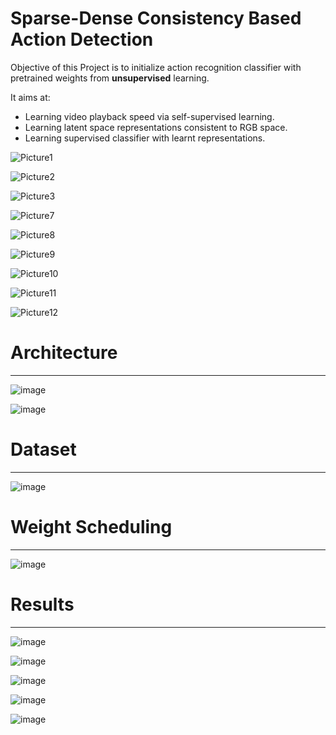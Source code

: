 # Sparse-Dense Consistency Based Action Detection

Objective of this Project is to initialize action recognition classifier with pretrained weights from **unsupervised** learning.

It aims at: 

- Learning video playback speed via self-supervised learning.
- Learning latent space representations consistent to RGB space.
- Learning supervised classifier with learnt representations. 


![Picture1](https://user-images.githubusercontent.com/58717184/108577494-4bd60700-72ef-11eb-9ef7-ae31825348c6.png)


![Picture2](https://user-images.githubusercontent.com/58717184/108577495-4bd60700-72ef-11eb-981d-e17cca4b7449.png)


![Picture3](https://user-images.githubusercontent.com/58717184/108577496-4c6e9d80-72ef-11eb-94f6-b7fb0b186c75.png)


![Picture7](https://user-images.githubusercontent.com/58717184/108577487-4aa4da00-72ef-11eb-9bf7-fb01a8d6c051.png)


![Picture8](https://user-images.githubusercontent.com/58717184/108577488-4b3d7080-72ef-11eb-8dcc-d720c5f906c4.png)


![Picture9](https://user-images.githubusercontent.com/58717184/108577489-4b3d7080-72ef-11eb-8f6e-4322cee6fc8a.png)


![Picture10](https://user-images.githubusercontent.com/58717184/108577490-4b3d7080-72ef-11eb-87ac-3ffd2be759b7.png)


![Picture11](https://user-images.githubusercontent.com/58717184/108577491-4bd60700-72ef-11eb-8e6f-6cdc950b54df.png)


![Picture12](https://user-images.githubusercontent.com/58717184/108577493-4bd60700-72ef-11eb-90b7-1ba227236f69.png)

# Architecture
---

![image](https://user-images.githubusercontent.com/58717184/108570855-d4977780-72dc-11eb-82b6-b3785b58dee6.png)

![image](https://user-images.githubusercontent.com/58717184/108570881-e37e2a00-72dc-11eb-90c4-3b17ad4d3d0c.png)

# Dataset
---

![image](https://user-images.githubusercontent.com/58717184/108570901-e8db7480-72dc-11eb-807d-f5ec376d3a8f.png)

# Weight Scheduling
---

![image](https://user-images.githubusercontent.com/58717184/108570912-f133af80-72dc-11eb-8332-c518840b643e.png)

# Results
---

![image](https://user-images.githubusercontent.com/58717184/108570931-f85abd80-72dc-11eb-8255-8a301677942f.png)

![image](https://user-images.githubusercontent.com/58717184/108570940-fc86db00-72dc-11eb-82e1-a804ee55e181.png)

![image](https://user-images.githubusercontent.com/58717184/108570949-03155280-72dd-11eb-8af5-f5fe054ac819.png)

![image](https://user-images.githubusercontent.com/58717184/108570957-06a8d980-72dd-11eb-91de-ed0d3331fc4d.png)

![image](https://user-images.githubusercontent.com/58717184/108570964-0a3c6080-72dd-11eb-9ffe-3be62fdb6c3a.png)



